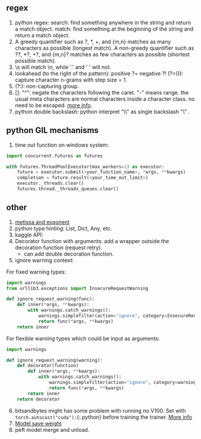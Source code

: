 ## regex

1. python regex: search: find something anywhere in the string and return a match object. match: find something at the beginning of the string and return a match object.
2. A greedy quantifier such as ?, *, +, and {m,n} matches as many characters as possible (longest match). A non-greedy quantifier such as ??, *?, +?, and {m,n}? matches as few characters as possible (shortest possible match).
3. \s will match \n, while '.' and ' ' will not.
4. lookahead (to the right of the pattern): positive ?= negative ?! (?=(<regex>)): capture character n-grams with step size = 1. 
5. (?:): non-capturing group.
6. []: "^": negate the characters following the caret. "-" means range. the usual meta characters are normal characters inside a character class. no need to be escaped. [more info](https://www.regular-expressions.info/charclass.html).
7. python double backslash: python interpret "\\\\" as single backslash "\\" .

## python GIL mechanisms
1. time out function on windows system:
```python
import concurrent.futures as futures

with futures.ThreadPoolExecutor(max_workers=1) as executor:
    future = executor.submit(<your_function_name>, *args, **kwargs)
    completion = future.result(<your_time_out_limit>)
    executor._threads.clear()
    futures.thread._threads_queues.clear()
```


## other
1. [metissa and exponent](https://www.storyofmathematics.com/glossary/mantissa/)
2. python type hinting: List, Dict, Any, etc.
3. kaggle API:
4. Decorator function with arguments: add a wrapper outside the decoration function (request retry).
   - can add double decoration function.
5. ignore warning context:

For fixed warning types:

```python
import warnings
from urllib3.exceptions import InsecureRequestWarning

def ignore_request_warning(func):
    def inner(*args, **kwargs):
        with warnings.catch_warnings():
            warnings.simplefilter(action="ignore", category=InsecureRequestWarning)
            return func(*args, **kwargs)
    return inner
```
For flexible warning types which could be input as arguments: 

```python
import warnings

def ignore_request_warning(warning):
    def decorator(function)
        def inner(*args, **kwargs):
            with warnings.catch_warnings():
                warnings.simplefilter(action="ignore", category=warning)
                return func(*args, **kwargs)
        return inner
    return decorator
```

6. bitsandbytes might has some problem with running no V100. Set with `torch.autocast("cuda"):`{:.python} before training the trainer. [More info](https://github.com/TimDettmers/bitsandbytes/issues/240)
7. [Model save weight](https://github.com/huggingface/peft/issues/286#issuecomment-1501617281)
8. peft model merge and unload.
